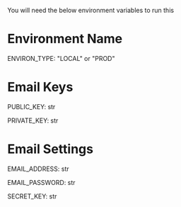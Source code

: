 You will need the below environment variables to run this

# Environment Name

ENVIRON_TYPE: "LOCAL" or "PROD"

# Email Keys

PUBLIC_KEY: str

PRIVATE_KEY: str

# Email Settings

EMAIL_ADDRESS: str

EMAIL_PASSWORD: str

SECRET_KEY: str
